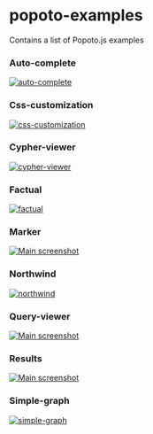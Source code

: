 # popoto-examples
Contains a list of Popoto.js examples

### Auto-complete
[![auto-complete](https://nhogs.github.io/popoto-examples/auto-complete/screen/main.png "Main screenshot")](https://nhogs.github.io/popoto-examples/auto-complete/index.html)

### Css-customization
[![css-customization](https://nhogs.github.io/popoto-examples/css-customization/screen/main.png "Main screenshot")](https://nhogs.github.io/popoto-examples/css-customization/index.html)

### Cypher-viewer
[![cypher-viewer](https://nhogs.github.io/popoto-examples/cypher-viewer/screen/main.png "Main screenshot")](https://nhogs.github.io/popoto-examples/cypher-viewer/index.html)

### Factual
[![factual](https://nhogs.github.io/popoto-examples/factual/screen/main.png "Main screenshot")](https://nhogs.github.io/popoto-examples/factual/index.html)

### Marker
[![Main screenshot](https://nhogs.github.io/popoto-examples/marker/screen/main.png "Main screenshot")](https://nhogs.github.io/popoto-examples/marker/index.html)

### Northwind
[![northwind](https://nhogs.github.io/popoto-examples/northwind/screen/main.png "Main screenshot")](https://nhogs.github.io/popoto-examples/northwind/index.html)

### Query-viewer
[![Main screenshot](https://nhogs.github.io/popoto-examples/query-viewer/screen/main.png "Main screenshot")](https://nhogs.github.io/popoto-examples/query-viewer/index.html)

### Results
[![Main screenshot](https://nhogs.github.io/popoto-examples/results/screen/main.png "Main screenshot")](https://nhogs.github.io/popoto-examples/results/index.html)

### Simple-graph
[![simple-graph](https://nhogs.github.io/popoto-examples/simple-graph/screen/main.png "Main screenshot")](https://nhogs.github.io/popoto-examples/simple-graph/index.html)
